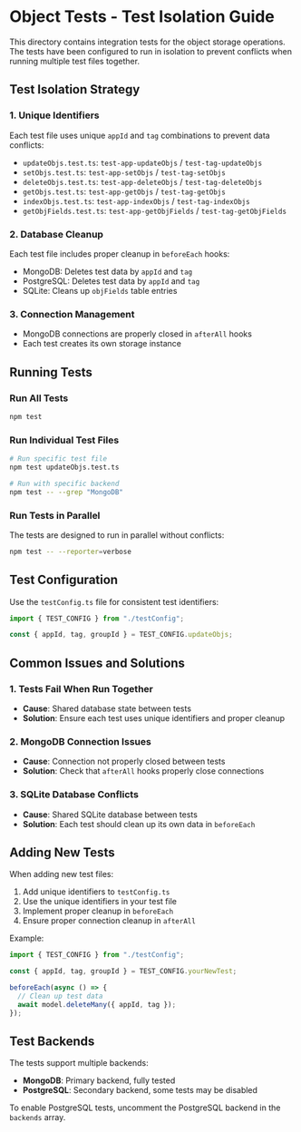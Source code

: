 # Object Tests - Test Isolation Guide

This directory contains integration tests for the object storage operations. The tests have been configured to run in isolation to prevent conflicts when running multiple test files together.

## Test Isolation Strategy

### 1. Unique Identifiers

Each test file uses unique `appId` and `tag` combinations to prevent data conflicts:

- `updateObjs.test.ts`: `test-app-updateObjs` / `test-tag-updateObjs`
- `setObjs.test.ts`: `test-app-setObjs` / `test-tag-setObjs`
- `deleteObjs.test.ts`: `test-app-deleteObjs` / `test-tag-deleteObjs`
- `getObjs.test.ts`: `test-app-getObjs` / `test-tag-getObjs`
- `indexObjs.test.ts`: `test-app-indexObjs` / `test-tag-indexObjs`
- `getObjFields.test.ts`: `test-app-getObjFields` / `test-tag-getObjFields`

### 2. Database Cleanup

Each test file includes proper cleanup in `beforeEach` hooks:

- MongoDB: Deletes test data by `appId` and `tag`
- PostgreSQL: Deletes test data by `appId` and `tag`
- SQLite: Cleans up `objFields` table entries

### 3. Connection Management

- MongoDB connections are properly closed in `afterAll` hooks
- Each test creates its own storage instance

## Running Tests

### Run All Tests

```bash
npm test
```

### Run Individual Test Files

```bash
# Run specific test file
npm test updateObjs.test.ts

# Run with specific backend
npm test -- --grep "MongoDB"
```

### Run Tests in Parallel

The tests are designed to run in parallel without conflicts:

```bash
npm test -- --reporter=verbose
```

## Test Configuration

Use the `testConfig.ts` file for consistent test identifiers:

```typescript
import { TEST_CONFIG } from "./testConfig";

const { appId, tag, groupId } = TEST_CONFIG.updateObjs;
```

## Common Issues and Solutions

### 1. Tests Fail When Run Together

- **Cause**: Shared database state between tests
- **Solution**: Ensure each test uses unique identifiers and proper cleanup

### 2. MongoDB Connection Issues

- **Cause**: Connection not properly closed between tests
- **Solution**: Check that `afterAll` hooks properly close connections

### 3. SQLite Database Conflicts

- **Cause**: Shared SQLite database between tests
- **Solution**: Each test should clean up its own data in `beforeEach`

## Adding New Tests

When adding new test files:

1. Add unique identifiers to `testConfig.ts`
2. Use the unique identifiers in your test file
3. Implement proper cleanup in `beforeEach`
4. Ensure proper connection cleanup in `afterAll`

Example:

```typescript
import { TEST_CONFIG } from "./testConfig";

const { appId, tag, groupId } = TEST_CONFIG.yourNewTest;

beforeEach(async () => {
  // Clean up test data
  await model.deleteMany({ appId, tag });
});
```

## Test Backends

The tests support multiple backends:

- **MongoDB**: Primary backend, fully tested
- **PostgreSQL**: Secondary backend, some tests may be disabled

To enable PostgreSQL tests, uncomment the PostgreSQL backend in the `backends` array.
